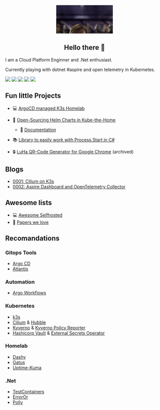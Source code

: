 <div align="center">
    <img src="media/hi-there.webp" height="90" />
    <h2 align="center">Hello there 👋</h2>
</div>

I am a Cloud Platform Enginner and .Net enthusiast.

Currently playing with dotnet #aspire and open telemetry in Kubernetes.


![](https://img.shields.io/badge/Kubernetes-informational?style=flat-square&logo=kubernetes&logoColor=white&color=0366D6)
![](https://img.shields.io/badge/ArgoCD-informational?style=flat-square&logo=argo&logoColor=white&color=0366D6)
![](https://img.shields.io/badge/Helm-informational?style=flat-square&logo=helm&logoColor=white&color=0366D6)
![](https://img.shields.io/badge/Git-informational?style=flat-square&logo=git&logoColor=white&color=0366D6)
![](https://img.shields.io/badge/Renovate-informational?style=flat-square&logo=renovate&logoColor=white&color=0366D6)



## Fun little Projects
- :computer: [ArgoCD managed K3s Homelab](https://github.com/lukashankeln/Homelab)
- :open_file_folder: [Open-Sourcing Helm Charts in Kube-the-Home](https://github.com/orgs/kube-the-home/repositories)
    * :notebook: [Documentation](https://kube-the-home.github.io/kube-the-home/)
- :books: [Library to easily work with Process.Start in C#](https://www.nuget.org/packages/Hankeln.Commandline.Runner)

- :lock: [LuHa QR-Code Generator for Google Chrome](https://chrome.google.com/webstore/detail/luha-qr-code-creator/bgbdinnmkangaocpbbmfmbcojlnhkecg?hl=de) (archived)


## Blogs
- [0001: Cilium on K3s](./blog/0001_cilium_on_k3s/0001_cilium_on_k3s.md)
- [0002: Aspire Dashboard and OpenTelemetry Collector](./blog/0002_aspire_otel_collector/0002_aspire_otel_collector.md)

## Awesome lists
- :computer: [Awesome Selfhosted](https://github.com/awesome-selfhosted/awesome-selfhosted)
- :newspaper: [Papers we love](https://github.com/papers-we-love/papers-we-love)

## Recomandations

### Gitops Tools
- [Argo CD](https://github.com/argoproj/argo-cd)
- [Atlantis](https://github.com/runatlantis/atlantis)

### Automation
- [Argo Workflows](https://github.com/argoproj/argo-workflows)


### Kubernetes
- [k3s](https://github.com/k3s-io/k3s)
- [Cilium](https://github.com/cilium/cilium) & [Hubble](https://github.com/cilium/hubble)
- [Kyverno](https://github.com/kyverno/kyverno) & [Kyverno Policy Reporter](https://github.com/kyverno/policy-reporter)
- [Hashicorp Vault](https://github.com/hashicorp/vault) & [External Secrets Operator](https://github.com/external-secrets/external-secrets)

### Homelab
- [Dashy](https://github.com/Lissy93/dashy)
- [Gatus](https://github.com/TwiN/gatus)
- [Uptime-Kuma](https://github.com/louislam/uptime-kuma)


### .Net
- [TestContainers](https://github.com/testcontainers/testcontainers-dotnet)
- [ErrorOr](https://github.com/amantinband/error-or)
- [Polly](https://github.com/App-vNext/Polly)

